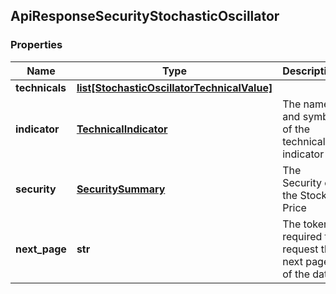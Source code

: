 ## ApiResponseSecurityStochasticOscillator

### Properties
Name | Type | Description | Notes
------------ | ------------- | ------------- | -------------
**technicals** | [**list[StochasticOscillatorTechnicalValue]**](StochasticOscillatorTechnicalValue.md) |  | [optional] 
**indicator** | [**TechnicalIndicator**](TechnicalIndicator.md) | The name and symbol of the technical indicator | [optional] 
**security** | [**SecuritySummary**](SecuritySummary.md) | The Security of the Stock Price | [optional] 
**next_page** | **str** | The token required to request the next page of the data | [optional] 




